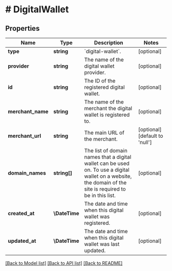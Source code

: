 # # DigitalWallet

## Properties

Name | Type | Description | Notes
------------ | ------------- | ------------- | -------------
**type** | **string** | &#x60;digital-wallet&#x60;. | [optional]
**provider** | **string** | The name of the digital wallet provider. | [optional]
**id** | **string** | The ID of the registered digital wallet. | [optional]
**merchant_name** | **string** | The name of the merchant the digital wallet is registered to. | [optional]
**merchant_url** | **string** | The main URL of the merchant. | [optional] [default to 'null']
**domain_names** | **string[]** | The list of domain names that a digital wallet can be used on. To use a digital wallet on a website, the domain of the site is required to be in this list. | [optional]
**created_at** | **\DateTime** | The date and time when this digital wallet was registered. | [optional]
**updated_at** | **\DateTime** | The date and time when this digital wallet was last updated. | [optional]

[[Back to Model list]](../../README.md#models) [[Back to API list]](../../README.md#endpoints) [[Back to README]](../../README.md)

